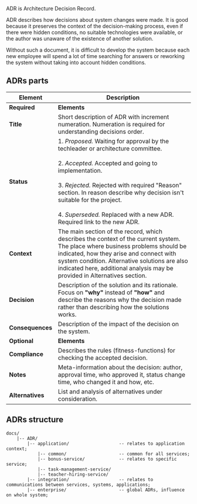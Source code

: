 
ADR is Architecture Decision Record.

ADR describes how decisions about system changes were made.
It is good because it preserves the context of the decision-making process,
even if there were hidden conditions, no suitable technologies were available, 
or the author was unaware of the existence of another solution.

Without such a document, it is difficult to develop the system because 
each new employee will spend a lot of time searching for answers or reworking the system
without taking into account hidden conditions.

## ADRs parts

| Element          | Description                                                                                                                                                                                                                                                                                                                                                |
|------------------|------------------------------------------------------------------------------------------------------------------------------------------------------------------------------------------------------------------------------------------------------------------------------------------------------------------------------------------------------------|
| **Required**     | **Elements**                                                                                                                                                                                                                                                                                                                                               |
| **Title**        | Short description of ADR with increment numeration. Numeration is required for understanding decisions order.                                                                                                                                                                                                                                              |
| **Status**       | 1. *Proposed.* Waiting for approval by the techleader or architecture committee.<br><br>2. *Accepted.* Accepted and going to implementation.<br><br>3. *Rejected.* Rejected with required "Reason" section. In reason describe why decision isn't suitable for the project.<br><br>4. *Superseded.* Replaced with a new ADR. Required link to the new ADR. |
| **Context**      | The main section of the record, which describes the context of the current system. The place where business problems should be indicated, how they arise and connect with system condition. Alternative solutions are also indicated here, additional analysis may be provided in Alternatives section.                                                    |
| **Decision**     | Description of the solution and its rationale. Focus on **"why"** instead of **"how"** and describe the reasons why the decision made rather than describing how the solutions works.                                                                                                                                                                      |
| **Consequences** | Description of the impact of the decision on the system.                                                                                                                                                                                                                                                                                                   |
| **Optional**     | **Elements**                                                                                                                                                                                                                                                                                                                                               |
| **Compliance**   | Describes the rules (fitness-functions) for checking the accepted decision.                                                                                                                                                                                                                                                                                |
| **Notes**        | Meta-information about the decision: author, approval time, who approved it, status change time, who changed it and how, etc.                                                                                                                                                                                                                              |
| **Alternatives** | List and analysis of alternatives under consideration.                                                                                                                                                                                                                                                                                                     |


## ADRs structure

```
docs/
    |-- ADR/
        |-- application/                   -- relates to application context;
            |-- common/                    -- common for all services;
            |-- bonus-service/             -- relates to specific service;
            |-- task-management-service/
            |-- teacher-hiring-service/
        |-- integration/                   -- relates to communications between services, systems, applications;
        |-- enterprise/                    -- global ADRs, influence on whole system;
```
